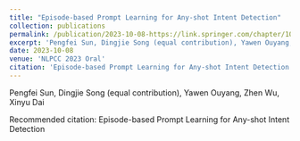 ```yaml
---
title: "Episode-based Prompt Learning for Any-shot Intent Detection"
collection: publications
permalink: /publication/2023-10-08-https://link.springer.com/chapter/10.1007/978-3-031-44693-1_3
excerpt: 'Pengfei Sun, Dingjie Song (equal contribution), Yawen Ouyang, Zhen Wu, Xinyu Dai'
date: 2023-10-08
venue: 'NLPCC 2023 Oral'
citation: 'Episode-based Prompt Learning for Any-shot Intent Detection'
---
```

Pengfei Sun, Dingjie Song (equal contribution), Yawen Ouyang, Zhen Wu, Xinyu Dai

Recommended citation: Episode-based Prompt Learning for Any-shot Intent Detection